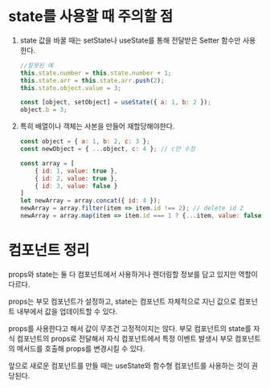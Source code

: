 # state를 사용할 때 주의할 점

1. state 값을 바꿀 때는 setState나 useState를 통해 전달받은 Setter 함수만 사용한다.

   ```javascript
   //잘못된 예
   this.state.number = this.state.number + 1;
   this.state.arr = this.state.arr.push(2);
   this.state.object.value = 3;
   
   const [object, setObject] = useState({ a: 1, b: 2 });
   object.b = 3;
   ```

2. 특히 배열이나 객체는 사본을 만들어 재할당해야한다.

   ```javascript
   const object = { a: 1, b: 2, c: 3 };
   const newObject = { ...object, c: 4 }; // c만 수정
   
   const array = [
       { id: 1, value: true },
       { id: 2, value: true },
       { id: 3, value: false }
   ]
   let newArray = array.concat({ id: 4 });
   newArray = array.filter(item => item.id !== 2); // delete id 2
   newArray = array.map(item => item.id === 1 ? {...item, value: false} : item));	// id가 1인 item 수정
   ```



# 컴포넌트 정리

props와 state는 둘 다 컴포넌트에서 사용하거나 렌더링할 정보를 담고 있지만 역할이 다르다.

props는 부모 컴포넌트가 설정하고, state는 컴포넌트 자체적으로 지닌 값으로 컴포넌트 내부에서 값을 업데이트할 수 있다.

props를 사용한다고 해서 값이 무조건 고정적이지는 않다. 부모 컴포넌트의 state를 자식 컴포넌트의 props로 전달해서 자식 컴포넌트에서 특정 이벤트 발생시 부모 컴포넌트의 메서드를 호출해 props를 변경시킬 수 있다.

앞으로 새로운 컴포넌트를 만들 때는 useState와 함수형 컴포넌트를 사용하는 것이 권당된다.